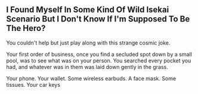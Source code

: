 ## I Found Myself In Some Kind Of Wild Isekai Scenario But I Don't Know If I'm Supposed To Be The Hero? 

You couldn't help but just play along with this strange cosmic joke.

Your first order of business, once you find a secluded spot down by a small pool, was to see what was on your person. You searched every pocket you had, and whatever was in them was laid down gently in the grass.

Your phone. Your wallet. Some wireless earbuds. A face mask. Some tissues. Your car keys
